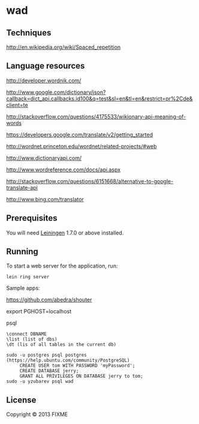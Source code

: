 # wad

## Techniques

http://en.wikipedia.org/wiki/Spaced_repetition

## Language resources

http://developer.wordnik.com/

http://www.google.com/dictionary/json?callback=dict_api.callbacks.id100&q=test&sl=en&tl=en&restrict=pr%2Cde&client=te

http://stackoverflow.com/questions/4175533/wikionary-api-meaning-of-words

https://developers.google.com/translate/v2/getting_started

http://wordnet.princeton.edu/wordnet/related-projects/#web

http://www.dictionaryapi.com/

http://www.wordreference.com/docs/api.aspx

http://stackoverflow.com/questions/6151668/alternative-to-google-translate-api

http://www.bing.com/translator

## Prerequisites

You will need [Leiningen][1] 1.7.0 or above installed.

[1]: https://github.com/technomancy/leiningen

## Running

To start a web server for the application, run:

    lein ring server

Sample apps:

https://github.com/abedra/shouter

export PGHOST=localhost

psql

    \connect DBNAME
    \list (list of dbs)
    \dt (lis of all tables in the current db)

    sudo -u postgres psql postgres (https://help.ubuntu.com/community/PostgreSQL)
    	 CREATE USER tom WITH PASSWORD 'myPassword';
    	 CREATE DATABASE jerry;
    	 GRANT ALL PRIVILEGES ON DATABASE jerry to tom;
	sudo -u yzubarev psql wad


## License

Copyright © 2013 FIXME
